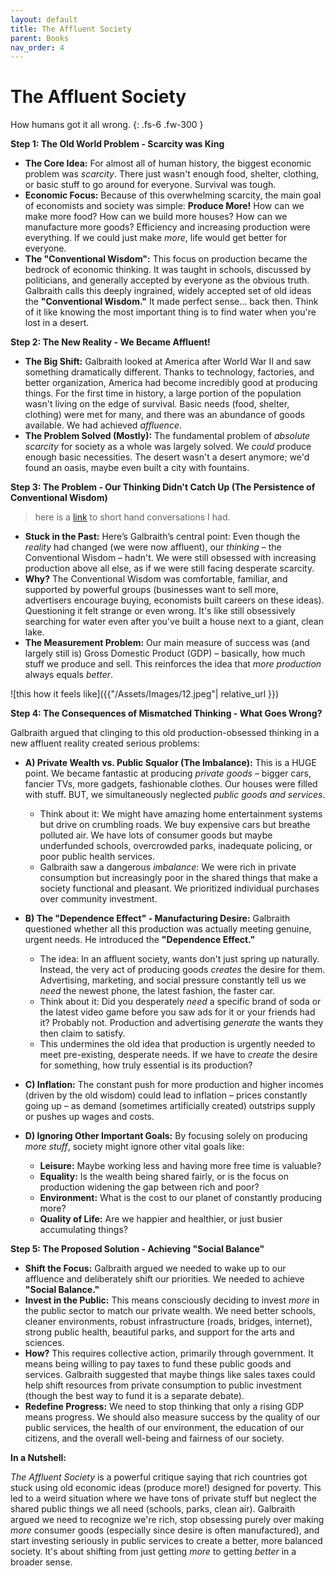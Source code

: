```yaml
---
layout: default
title: The Affluent Society
parent: Books
nav_order: 4
---
```

# The Affluent Society

How humans got it all wrong.
{: .fs-6 .fw-300 }


**Step 1: The Old World Problem - Scarcity was King**

*   **The Core Idea:** For almost all of human history, the biggest economic problem was *scarcity*. There just wasn't enough food, shelter, clothing, or basic stuff to go around for everyone. Survival was tough.
*   **Economic Focus:** Because of this overwhelming scarcity, the main goal of economists and society was simple: **Produce More!** How can we make more food? How can we build more houses? How can we manufacture more goods? Efficiency and increasing production were everything. If we could just make *more*, life would get better for everyone.
*   **The "Conventional Wisdom":** This focus on production became the bedrock of economic thinking. It was taught in schools, discussed by politicians, and generally accepted by everyone as the obvious truth. Galbraith calls this deeply ingrained, widely accepted set of old ideas the **"Conventional Wisdom."** It made perfect sense... back then. Think of it like knowing the most important thing is to find water when you're lost in a desert.

**Step 2: The New Reality - We Became Affluent!**

*   **The Big Shift:** Galbraith looked at America after World War II and saw something dramatically different. Thanks to technology, factories, and better organization, America had become incredibly good at producing things. For the first time in history, a large portion of the population wasn't living on the edge of survival. Basic needs (food, shelter, clothing) were met for many, and there was an abundance of goods available. We had achieved *affluence*.
*   **The Problem Solved (Mostly):** The fundamental problem of *absolute scarcity* for society as a whole was largely solved. We *could* produce enough basic necessities. The desert wasn't a desert anymore; we'd found an oasis, maybe even built a city with fountains.

**Step 3: The Problem - Our Thinking Didn't Catch Up (The Persistence of Conventional Wisdom)** 

>here is a [link](https://dynalist.io/d/zNoyXVJS9PmJ8_jKaQVv_g2c) to short hand conversations I had.

*   **Stuck in the Past:** Here’s Galbraith’s central point: Even though the *reality* had changed (we were now affluent), our *thinking* – the Conventional Wisdom – hadn't. We were still obsessed with increasing production above all else, as if we were still facing desperate scarcity.
*   **Why?** The Conventional Wisdom was comfortable, familiar, and supported by powerful groups (businesses want to sell more, advertisers encourage buying, economists built careers on these ideas). Questioning it felt strange or even wrong. It's like still obsessively searching for water even after you've built a house next to a giant, clean lake.
*   **The Measurement Problem:** Our main measure of success was (and largely still is) Gross Domestic Product (GDP) – basically, how much stuff we produce and sell. This reinforces the idea that *more production* always equals *better*.

![this how it feels like]({{"/Assets/Images/12.jpeg"| relative_url }})

**Step 4: The Consequences of Mismatched Thinking - What Goes Wrong?**

Galbraith argued that clinging to this old production-obsessed thinking in a new affluent reality created serious problems:

*   **A) Private Wealth vs. Public Squalor (The Imbalance):** This is a HUGE point. We became fantastic at producing *private goods* – bigger cars, fancier TVs, more gadgets, fashionable clothes. Our houses were filled with stuff. BUT, we simultaneously neglected *public goods and services*.
    *   Think about it: We might have amazing home entertainment systems but drive on crumbling roads. We buy expensive cars but breathe polluted air. We have lots of consumer goods but maybe underfunded schools, overcrowded parks, inadequate policing, or poor public health services.
    *   Galbraith saw a dangerous *imbalance*: We were rich in private consumption but increasingly poor in the shared things that make a society functional and pleasant. We prioritized individual purchases over community investment.

*   **B) The "Dependence Effect" - Manufacturing Desire:** Galbraith questioned whether all this production was actually meeting genuine, urgent needs. He introduced the **"Dependence Effect."**
    *   The idea: In an affluent society, wants don't just spring up naturally. Instead, the very act of producing goods *creates* the desire for them. Advertising, marketing, and social pressure constantly tell us we *need* the newest phone, the latest fashion, the faster car.
    *   Think about it: Did you desperately *need* a specific brand of soda or the latest video game before you saw ads for it or your friends had it? Probably not. Production and advertising *generate* the wants they then claim to satisfy.
    *   This undermines the old idea that production is urgently needed to meet pre-existing, desperate needs. If we have to *create* the desire for something, how truly essential is its production?

*   **C) Inflation:** The constant push for more production and higher incomes (driven by the old wisdom) could lead to inflation – prices constantly going up – as demand (sometimes artificially created) outstrips supply or pushes up wages and costs.

*   **D) Ignoring Other Important Goals:** By focusing solely on producing *more stuff*, society might ignore other vital goals like:
    *   **Leisure:** Maybe working less and having more free time is valuable?
    *   **Equality:** Is the wealth being shared fairly, or is the focus on production widening the gap between rich and poor?
    *   **Environment:** What is the cost to our planet of constantly producing more?
    *   **Quality of Life:** Are we happier and healthier, or just busier accumulating things?

**Step 5: The Proposed Solution - Achieving "Social Balance"**

*   **Shift the Focus:** Galbraith argued we needed to wake up to our affluence and deliberately shift our priorities. We needed to achieve **"Social Balance."**
*   **Invest in the Public:** This means consciously deciding to invest *more* in the public sector to match our private wealth. We need better schools, cleaner environments, robust infrastructure (roads, bridges, internet), strong public health, beautiful parks, and support for the arts and sciences.
*   **How?** This requires collective action, primarily through government. It means being willing to pay taxes to fund these public goods and services. Galbraith suggested that maybe things like sales taxes could help shift resources from private consumption to public investment (though the best way to fund it is a separate debate).
*   **Redefine Progress:** We need to stop thinking that only a rising GDP means progress. We should also measure success by the quality of our public services, the health of our environment, the education of our citizens, and the overall well-being and fairness of our society.

**In a Nutshell:**

*The Affluent Society* is a powerful critique saying that rich countries got stuck using old economic ideas (produce more!) designed for poverty. This led to a weird situation where we have tons of private stuff but neglect the shared public things we all need (schools, parks, clean air). Galbraith argued we need to recognize we're rich, stop obsessing purely over making *more* consumer goods (especially since desire is often manufactured), and start investing seriously in public services to create a better, more balanced society. It's about shifting from just getting *more* to getting *better* in a broader sense.
